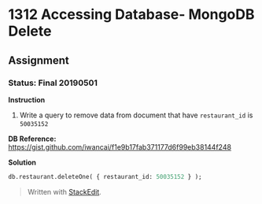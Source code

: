 # 1312 Accessing Database- MongoDB Delete
## Assignment
### Status: Final 20190501

**Instruction**
 1. Write a query to remove data from document that have `restaurant_id` is `50035152`

**DB Reference:**
https://gist.github.com/iwancai/f1e9b17fab371177d6f99eb38144f248

**Solution**
```SQL
db.restaurant.deleteOne( { restaurant_id: 50035152 } );
```

> Written with [StackEdit](https://stackedit.io/).